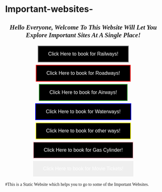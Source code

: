 # Important-websites-
<!doctype html>
<html lang="en">
<head>
<style>
body{
background:url("grunge-paint-background.png");
background-size:cover;
}
h2{
font-family:"Times New Roman";
text-align: center;
}
p{
font-family:"Times New Roman";
}
button{
border: none;
  color: white;
  padding: 16px 32px;
  text-align: center;
  text-decoration: none;
  display: inline-block;
  font-size: 16px;
  margin: 4px 2px;
  transition-duration: 0.4s;
  cursor: pointer;
}
.button1 {
  background-color: black; 
  color: white; 
  border: 2px solid gray;
}

.button1:hover {
  background-color: gray;
  color: white;
}
.button2 {
  background-color: black; 
  color: white; 
  border: 2px solid red;
}

.button2:hover {
  background-color: red;
  color: white;
}
.button3 {
  background-color: black; 
  color: white; 
  border: 2px solid green;
}

.button3:hover {
  background-color: green;
  color: white;
}
.button4 {
  background-color: black; 
  color: white; 
  border: 2px solid blue;
}

.button4:hover {
  background-color: blue;
  color: white;
  
}
.button5 {
  background-color: black; 
  color: white; 
  border: 2px solid yellow;
}

.button5:hover {
  background-color: yellow;
  color: white;
}
.button6 {
  background-color: black; 
  color: white; 
  border: 2px solid pink;
}

.button6:hover {
  background-color: pink;
  color: white;
  
.button7 {
  background-color: black; 
  color: white; 
  border: 2px solid aqua;
}

.button7:hover {
  background-color: aqua;
  color: white;
}







</style>
<meta charset="utf-8">
<title>Website for you!</title>
</head>
<body>
<h2><b><i>Hello Everyone, Welcome To This Website Will Let You Explore Important Sites At A Single Place!</i></b></h2>
<center><button class="button button1" onclick="window.open('https://www.railyatri.in/train-ticket','_blank')">Click Here to book for Railways!</button></center>
<center><button class="button button2" onclick="window.open('https://www.redbus.in/bus-tickets','_blank')">Click Here to book for Roadways!</button></center>
<center><button class="button button3" onclick="window.open('https://www.momondo.in/?ispredir=true','_blank')">Click Here to book for Airways!</button></center>
<center><button class="button button4" onclick="window.open('https://www.cordeliacruises.com/goa?utm_source=google_search&utm_medium=sds&utm_campaign=T20_search&gclid=Cj0KCQjwteOaBhDuARIsADBqRegPW1NJJtny8lPElVLo61JpR6ZNY6jZDIxEMtbcdfUgKFJr2ElRbNkaAgIpEALw_wcB','_blank')">Click Here to book for Waterways!</button></center>
<center><button class="button button5" onclick="window.open('https://www.easemytrip.com/cabs','_blank')">Click Here to book for other ways!</button></center>
<center><button class="button button6" onclick="window.open('https://myhpgas.in/myhpgas/hpgas/bookrefill.aspx','_blank')">Click Here to book for Gas Cylinder!</button></center>
<center><button class="button button7" onclick="window.open('https://in.bookmyshow.com/','_blank')">Click Here to book for Movie Tickets!</button></center>


</body>
</html>

#This is a Static Website which helps you to go to some of the Important Websites.

